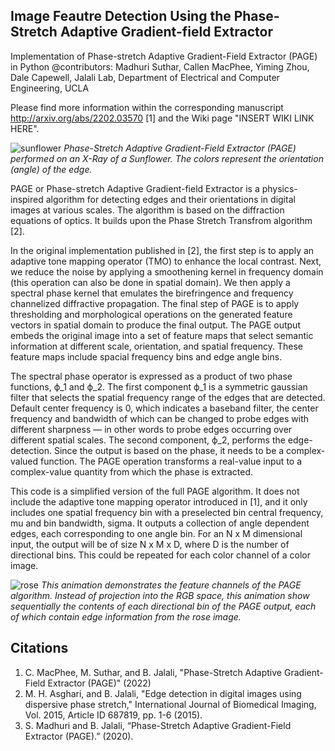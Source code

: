 Image Feautre Detection Using the Phase-Stretch Adaptive Gradient-field Extractor
---------------------------------------------------------------------------------
Implementation of Phase-stretch Adaptive Gradient-Field Extractor (PAGE) in Python
@contributors: Madhuri Suthar, Callen MacPhee, Yiming Zhou, Dale Capewell, Jalali Lab, Department of Electrical and
Computer Engineering,  UCLA 

Please find more information within the corresponding manuscript http://arxiv.org/abs/2202.03570 [1] and the Wiki page "INSERT WIKI LINK HERE". 

![sunflower](https://user-images.githubusercontent.com/16159544/153650725-6e472072-4e9a-44cf-a599-02f04c0c8f31.jpeg)
_Phase-Stretch Adaptive Gradient-Field Extractor (PAGE) performed on an X-Ray of a Sunflower. The colors represent the orientation (angle) of the edge._

PAGE or Phase-stretch Adaptive Gradient-field Extractor is a physics-inspired algorithm for
detecting edges and their orientations in digital images at various scales. The algorithm is based on the diffraction
equations of optics. It builds upon the Phase Stretch Transfrom algorithm [2].

In the original implementation published in [2], the first step is to apply an adaptive tone mapping operator (TMO) to
enhance the local contrast. Next, we reduce the noise by applying a smoothening kernel in frequency domain
(this operation can also be done in spatial domain). We then apply a spectral phase kernel that emulates the
birefringence and frequency channelized diffractive propagation. The final step of PAGE is to apply thresholding and
morphological operations on the generated feature vectors in spatial domain to produce the final output. The PAGE output
embeds the original image into a set of feature maps that select semantic information at different scale, orientation,
and spatial frequency. These feature maps include spacial frequency bins and edge angle bins.

The spectral phase operator is expressed as a product of two phase functions, ϕ_1 and ϕ_2. The first component ϕ_1 is a
symmetric gaussian filter that selects the spatial frequency range of the edges that are detected. Default center
frequency is 0, which indicates a baseband filter, the center frequency and bandwidth of which can be changed to probe
edges with different sharpness — in other words to probe edges occurring over different spatial scales. The second
component, ϕ_2, performs the edge-detection. Since the output is based on the phase, it needs to be a complex-valued
function. The PAGE operation transforms a real-value input to a complex-value quantity from which the phase is
extracted.

This code is a simplified version of the full PAGE algorithm. It does not include the adaptive tone mapping operator
introduced in [1], and it only includes one spatial frequency bin with a preselected bin central frequency, mu and bin
bandwidth, sigma. It outputs a collection of angle dependent edges, each corresponding to one angle bin. For an N x M
dimensional input, the output will be of size N x M x D, where D is the number of directional bins. This could be
repeated for each color channel of a color image.

![rose](https://user-images.githubusercontent.com/16159544/153651040-d32ac65c-8fc8-444f-a04c-3c641bf64bfd.gif)
_This animation demonstrates the feature channels of the PAGE algorithm. Instead of projection into the RGB space, this animation show sequentially the contents of each directional bin of the PAGE output, each of which contain edge information from the rose image._

Citations
---------
1. C. MacPhee, M. Suthar, and B. Jalali, "Phase-Stretch Adaptive Gradient-Field Extractor (PAGE)" (2022)
2. M. H. Asghari, and B. Jalali, "Edge detection in digital images using dispersive phase stretch," International Journal of Biomedical Imaging, Vol. 2015, Article ID 687819, pp. 1-6 (2015).
3. S. Madhuri and B. Jalali, “Phase-Stretch Adaptive Gradient-Field Extractor (PAGE).” (2020).

